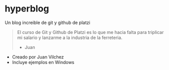 # hyperblog
Un blog increible de git y github de platzi
>El curso de Git y Github de Platzi es lo que me hacia falta para triplicar mi salario y lanzarme a la industria de la ferreteria.
> - Juan

* Creado por Juan Vilchez
* Incluye ejemplos en Windows